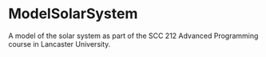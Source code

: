 # ModelSolarSystem
A model of the solar system as part of the SCC 212 Advanced Programming course in Lancaster University.
